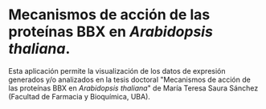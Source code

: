 # Mecanismos de acción de las proteínas BBX en <i>Arabidopsis thaliana</i>. 
  
  Esta aplicación permite la visualización de los datos de expresión generados y/o analizados en la tesis doctoral "Mecanismos de acción de las proteínas BBX en <i>Arabidopsis thaliana</i>" de María Teresa Saura Sánchez (Facultad de Farmacia y Bioquímica, UBA).
  
  
  
